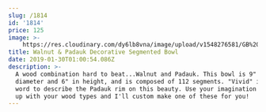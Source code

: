 ```yaml
---
slug: /1814
id: '1814'
price: 125
image: >-
    https://res.cloudinary.com/dy6lb8vna/image/upload/v1548276581/GB%20Bowlworks%20Gallery/DSC_3075a.jpg
title: Walnut & Padauk Decorative Segmented Bowl
date: 2019-01-30T01:00:54.086Z
description: >-
  A wood combination hard to beat...Walnut and Padauk. This bowl is 9" in
  diameter and 6" in height, and is composed of 112 segments. "Vivid" is a good
  word to describe the Padauk rim on this beauty. Use your imagination and come
  up with your wood types and I'll custom make one of these for you!
---
```


